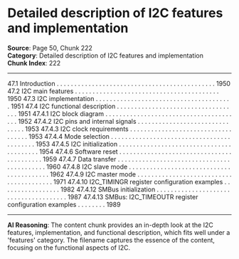 # Detailed description of I2C features and implementation

**Source**: Page 50, Chunk 222  
**Category**: Detailed description of I2C features and implementation  
**Chunk Index**: 222

---

47.1 Introduction . . . . . . . . . . . . . . . . . . . . . . . . . . . . . . . . . . . . . . . . . . . . . 1950
47.2 I2C main features . . . . . . . . . . . . . . . . . . . . . . . . . . . . . . . . . . . . . . . . . 1950
47.3 I2C implementation . . . . . . . . . . . . . . . . . . . . . . . . . . . . . . . . . . . . . . . 1951
47.4 I2C functional description . . . . . . . . . . . . . . . . . . . . . . . . . . . . . . . . . . . 1951
47.4.1 I2C block diagram . . . . . . . . . . . . . . . . . . . . . . . . . . . . . . . . . . . . . . . 1952
47.4.2 I2C pins and internal signals . . . . . . . . . . . . . . . . . . . . . . . . . . . . . . . 1953
47.4.3 I2C clock requirements . . . . . . . . . . . . . . . . . . . . . . . . . . . . . . . . . . . 1953
47.4.4 Mode selection . . . . . . . . . . . . . . . . . . . . . . . . . . . . . . . . . . . . . . . . . . 1953
47.4.5 I2C initialization . . . . . . . . . . . . . . . . . . . . . . . . . . . . . . . . . . . . . . . . . 1954
47.4.6 Software reset . . . . . . . . . . . . . . . . . . . . . . . . . . . . . . . . . . . . . . . . . . 1959
47.4.7 Data transfer . . . . . . . . . . . . . . . . . . . . . . . . . . . . . . . . . . . . . . . . . . . 1960
47.4.8 I2C slave mode . . . . . . . . . . . . . . . . . . . . . . . . . . . . . . . . . . . . . . . . . 1962
47.4.9 I2C master mode . . . . . . . . . . . . . . . . . . . . . . . . . . . . . . . . . . . . . . . . 1971
47.4.10 I2C_TIMINGR register configuration examples . . . . . . . . . . . . . . . . . 1982
47.4.12 SMBus initialization . . . . . . . . . . . . . . . . . . . . . . . . . . . . . . . . . . . . . . 1987
47.4.13 SMBus: I2C_TIMEOUTR register configuration examples . . . . . . . . 1989

---

**AI Reasoning**: The content chunk provides an in-depth look at the I2C features, implementation, and functional description, which fits well under a 'features' category. The filename captures the essence of the content, focusing on the functional aspects of I2C.
